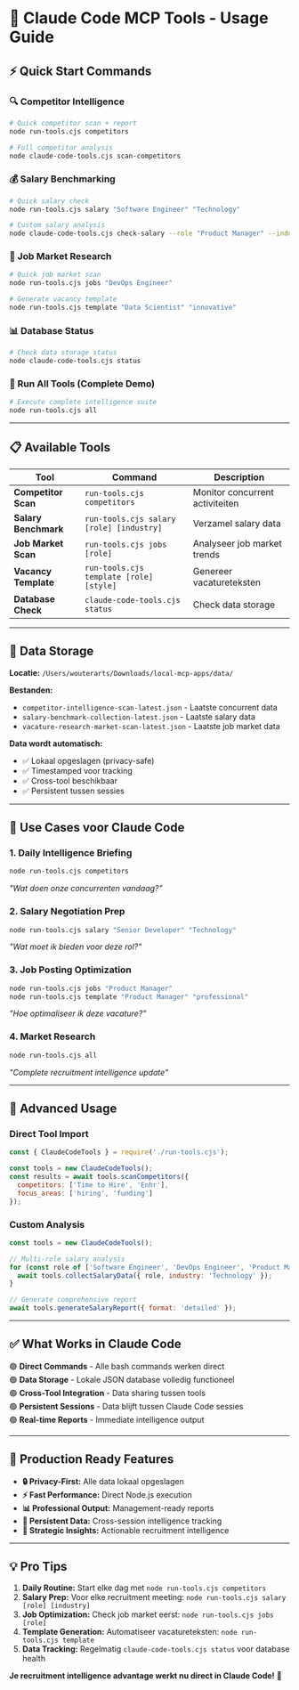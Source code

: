 # 🚀 Claude Code MCP Tools - Usage Guide

## ⚡ Quick Start Commands

### 🔍 Competitor Intelligence
```bash
# Quick competitor scan + report
node run-tools.cjs competitors

# Full competitor analysis
node claude-code-tools.cjs scan-competitors
```

### 💰 Salary Benchmarking  
```bash
# Quick salary check
node run-tools.cjs salary "Software Engineer" "Technology"

# Custom salary analysis
node claude-code-tools.cjs check-salary --role "Product Manager" --industry "Finance"
```

### 🎯 Job Market Research
```bash
# Quick job market scan
node run-tools.cjs jobs "DevOps Engineer"

# Generate vacancy template
node run-tools.cjs template "Data Scientist" "innovative"
```

### 📊 Database Status
```bash
# Check data storage status
node claude-code-tools.cjs status
```

### 🎪 Run All Tools (Complete Demo)
```bash
# Execute complete intelligence suite
node run-tools.cjs all
```

---

## 📋 Available Tools

| Tool | Command | Description |
|------|---------|-------------|
| **Competitor Scan** | `run-tools.cjs competitors` | Monitor concurrent activiteiten |
| **Salary Benchmark** | `run-tools.cjs salary [role] [industry]` | Verzamel salary data |
| **Job Market Scan** | `run-tools.cjs jobs [role]` | Analyseer job market trends |
| **Vacancy Template** | `run-tools.cjs template [role] [style]` | Genereer vacatureteksten |
| **Database Check** | `claude-code-tools.cjs status` | Check data storage |

---

## 💾 Data Storage

**Locatie:** `/Users/wouterarts/Downloads/local-mcp-apps/data/`

**Bestanden:**
- `competitor-intelligence-scan-latest.json` - Laatste concurrent data
- `salary-benchmark-collection-latest.json` - Laatste salary data  
- `vacature-research-market-scan-latest.json` - Laatste job market data

**Data wordt automatisch:**
- ✅ Lokaal opgeslagen (privacy-safe)
- ✅ Timestamped voor tracking
- ✅ Cross-tool beschikbaar
- ✅ Persistent tussen sessies

---

## 🎯 Use Cases voor Claude Code

### 1. **Daily Intelligence Briefing**
```bash
node run-tools.cjs competitors
```
*"Wat doen onze concurrenten vandaag?"*

### 2. **Salary Negotiation Prep**
```bash
node run-tools.cjs salary "Senior Developer" "Technology"
```
*"Wat moet ik bieden voor deze rol?"*

### 3. **Job Posting Optimization**
```bash
node run-tools.cjs jobs "Product Manager"
node run-tools.cjs template "Product Manager" "professional"
```
*"Hoe optimaliseer ik deze vacature?"*

### 4. **Market Research**
```bash
node run-tools.cjs all
```
*"Complete recruitment intelligence update"*

---

## 🔧 Advanced Usage

### Direct Tool Import
```javascript
const { ClaudeCodeTools } = require('./run-tools.cjs');

const tools = new ClaudeCodeTools();
const results = await tools.scanCompetitors({
  competitors: ['Time to Hire', 'Enhr'],
  focus_areas: ['hiring', 'funding']
});
```

### Custom Analysis
```javascript
const tools = new ClaudeCodeTools();

// Multi-role salary analysis
for (const role of ['Software Engineer', 'DevOps Engineer', 'Product Manager']) {
  await tools.collectSalaryData({ role, industry: 'Technology' });
}

// Generate comprehensive report
await tools.generateSalaryReport({ format: 'detailed' });
```

---

## ✅ What Works in Claude Code

🟢 **Direct Commands** - Alle bash commands werken direct  
🟢 **Data Storage** - Lokale JSON database volledig functioneel  
🟢 **Cross-Tool Integration** - Data sharing tussen tools  
🟢 **Persistent Sessions** - Data blijft tussen Claude Code sessies  
🟢 **Real-time Reports** - Immediate intelligence output  

---

## 🚀 Production Ready Features

- **🔒 Privacy-First:** Alle data lokaal opgeslagen
- **⚡ Fast Performance:** Direct Node.js execution  
- **📊 Professional Output:** Management-ready reports
- **🔄 Persistent Data:** Cross-session intelligence tracking
- **🎯 Strategic Insights:** Actionable recruitment intelligence

---

## 💡 Pro Tips

1. **Daily Routine:** Start elke dag met `node run-tools.cjs competitors`
2. **Salary Prep:** Voor elke recruitment meeting: `node run-tools.cjs salary [role] [industry]`
3. **Job Optimization:** Check job market eerst: `node run-tools.cjs jobs [role]`
4. **Template Generation:** Automatiseer vacatureteksten: `node run-tools.cjs template`
5. **Data Tracking:** Regelmatig `claude-code-tools.cjs status` voor database health

**Je recruitment intelligence advantage werkt nu direct in Claude Code!** 🎯